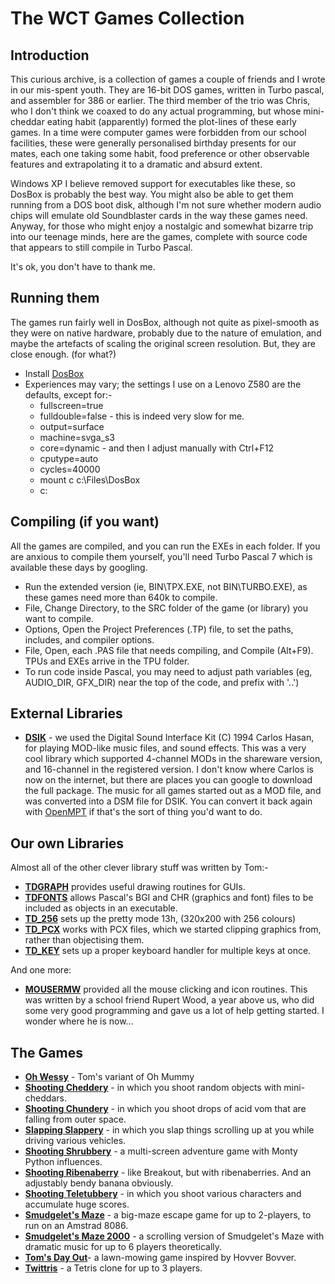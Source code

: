 # The WCT Games Collection

## Introduction

This curious archive, is a collection of games a couple of friends and I wrote in our mis-spent youth. They are 16-bit DOS games, written in Turbo 
pascal, and assembler for 386 or earlier. The third member of the trio was Chris, who I don't think we coaxed to do any actual programming, but
whose mini-cheddar eating habit (apparently) formed the plot-lines of these early games. In a time were computer games were forbidden from our
school facilities, these were generally personalised birthday presents for our mates, each one taking some habit, food preference or
other observable features and extrapolating it to a dramatic and absurd extent.

Windows XP I believe removed support for executables like these, so DosBox is probably the best way. You might also be able to 
get them running from a DOS boot disk, although I'm not sure whether modern audio chips will emulate old Soundblaster cards in the way these
games need. Anyway, for those who might enjoy a nostalgic and somewhat bizarre trip into our teenage minds, here are the games, complete with 
source code that appears to still compile in Turbo Pascal. 

It's ok, you don't have to thank me.

## Running them

The games run fairly well in DosBox, although not quite as pixel-smooth as they were on native hardware, probably due to the nature
of emulation, and maybe the artefacts of scaling the original screen resolution. But, they are close enough. (for what?)

* Install [DosBox](https://www.dosbox.com/download.php?main=1)
* Experiences may vary; the settings I use on a Lenovo Z580 are the defaults, except for:-
  * fullscreen=true
  * fulldouble=false - this is indeed very slow for me.
  * output=surface
  * machine=svga_s3
  * core=dynamic - and then I adjust manually with Ctrl+F12
  * cputype=auto
  * cycles=40000
  * mount c c:\Files\DosBox
  * c:

## Compiling (if you want)

All the games are compiled, and you can run the EXEs in each folder. If you are anxious to compile them yourself, you'll need Turbo Pascal 7 
which is available these days by googling. 
* Run the extended version (ie, BIN\TPX.EXE, not BIN\TURBO.EXE), as these games need more than 640k to compile. 
* File, Change Directory, to the SRC folder of the game (or library) you want to compile.
* Options, Open the Project Preferences (.TP) file, to set the paths, includes, and compiler options.
* File, Open, each .PAS file that needs compiling, and Compile (Alt+F9). TPUs and EXEs arrive in the TPU folder.
* To run code inside Pascal, you may need to adjust path variables (eg, AUDIO_DIR, GFX_DIR) near the top of the code, and prefix with '..\')

## External Libraries

* [**DSIK**](LIBS/DSIK) - we used the Digital Sound Interface Kit (C) 1994 Carlos Hasan, for playing MOD-like music files, and sound effects. This was a 
very cool library which supported 4-channel MODs in the shareware version, and 16-channel in the registered version. I don't know where
Carlos is now on the internet, but there are places you can google to download the full package. The music for all games started out as a
MOD file, and was converted into a DSM file for DSIK. You can convert it back again with [OpenMPT](https://openmpt.org/download) if that's 
the sort of thing you'd want to do.

## Our own Libraries

Almost all of the other clever library stuff was written by Tom:-

* [**TDGRAPH**](LIBS/TDGRAPH) provides useful drawing routines for GUIs.
* [**TDFONTS**](LIBS/TDFONTS) allows Pascal's BGI and CHR (graphics and font) files to be included as objects in an executable. 
* [**TD_256**](LIBS/TD_256) sets up the pretty mode 13h, (320x200 with 256 colours)
* [**TD_PCX**](LIBS/TD_PCX) works with PCX files, which we started clipping graphics from, rather than objectising them.
* [**TD_KEY**](LIBS/TD_KEY) sets up a proper keyboard handler for multiple keys at once.

And one more:

* [**MOUSERMW**](LIBS/MOUSERMW) provided all the mouse clicking and icon routines. This was written by a school friend Rupert Wood, a year above us, 
who did some very good programming and gave us a lot of help getting started. I wonder where he is now...

## The Games

* [**Oh Wessy**](oh-wessy/) - Tom's variant of Oh Mummy
* [**Shooting Cheddery**](sc1-ched) - in which you shoot random objects with mini-cheddars.
* [**Shooting Chundery**](sc2-chun) - in which you shoot drops of acid vom that are falling from outer space.
* [**Slapping Slappery**](sc3-slap) - in which you slap things scrolling up at you while driving various vehicles.
* [**Shooting Shrubbery**](sc4-shrb) - a multi-screen adventure game with Monty Python influences.
* [**Shooting Ribenaberry**](sc5-rib) - like Breakout, but with ribenaberries. And an adjustably bendy banana obviously.
* [**Shooting Teletubbery**](sc6-tub) - in which you shoot various characters and accumulate huge scores.
* [**Smudgelet's Maze**](s-maze/) - a big-maze escape game for up to 2-players, to run on an Amstrad 8086.
* [**Smudgelet's Maze 2000**](s-maze2k/) - a scrolling version of Smudgelet's Maze with dramatic music for up to 6 players theoretically.
* [**Tom's Day Out**](toms-day/)- a lawn-mowing game inspired by Hovver Bovver.
* [**Twittris**](twittris/) - a Tetris clone for up to 3 players.
